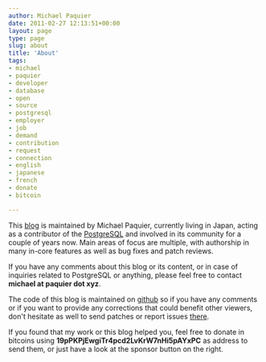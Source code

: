 ```yaml
---
author: Michael Paquier
date: 2011-02-27 12:13:51+00:00
layout: page
type: page
slug: about
title: 'About'
tags:
- michael
- paquier
- developer
- database
- open
- source
- postgresql
- employer
- job
- demand
- contribution
- request
- connection
- english
- japanese
- french
- donate
- bitcoin

---
```


This [blog](/) is maintained by Michael Paquier, currently living in Japan,
acting as a contributor of the [PostgreSQL](https://postgresql.org/) and
involved in its community for a couple of years now. Main areas of focus
are multiple, with authorship in many in-core features as well as bug fixes
and patch reviews.

If you have any comments about this blog or its content, or in case of
inquiries related to PostgreSQL or anything, please feel free to
contact **michael at paquier dot xyz**.

The code of this blog is maintained on [github](https://github.com/michaelpq/michaelpq.github.io)
so if you have any comments or if you want to provide any corrections that
could benefit other viewers, don't hesitate as well to send patches or
report issues [there](https://github.com/michaelpq/michaelpq.github.io).

If you found that my work or this blog helped you, feel free to donate
in bitcoins using **19pPKPjEwgiTr4pcd2LvKrW7nHi5pAYxPC** as address to send
them, or just have a look at the sponsor button on the right.
